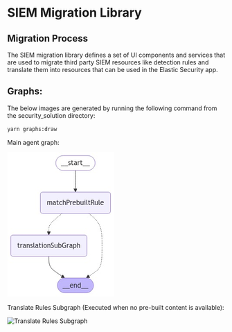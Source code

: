 # SIEM Migration Library

## Migration Process

The SIEM migration library defines a set of UI components and services that are used to migrate third party SIEM resources like detection rules and translate them into resources that can be used in the Elastic Security app.

## Graphs:

The below images are generated by running the following command from the security_solution directory:

```bash
yarn graphs:draw
```

Main agent graph:

![Agent Graph](./img/agent_graph.png)

Translate Rules Subgraph (Executed when no pre-built content is available):

![Translate Rules Subgraph](./docs/img/translate_rule_graph.png)